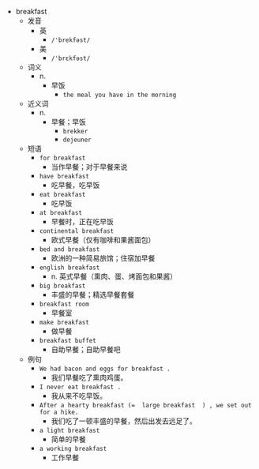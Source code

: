 - breakfast
  - 发音
    - 英
      - `/'brekfəst/`
    - 美
      - `/'brɛkfəst/`
  - 词义
    - n.
      - 早饭
        - `the meal you have in the morning`
  - 近义词
    - n.
      - 早餐；早饭
        - `brekker`
        - `dejeuner`
  - 短语
    - `for breakfast`
      - 当作早餐；对于早餐来说 
    - `have breakfast`
      - 吃早餐，吃早饭 
    - `eat breakfast`
      - 吃早饭 
    - `at breakfast`
      - 早餐时，正在吃早饭 
    - `continental breakfast`
      - 欧式早餐（仅有咖啡和果酱面包） 
    - `bed and breakfast`
      - 欧洲的一种简易旅馆；住宿加早餐 
    - `english breakfast`
      - n. 英式早餐（熏肉、蛋、烤面包和果酱） 
    - `big breakfast`
      - 丰盛的早餐；精选早餐套餐 
    - `breakfast room`
      - 早餐室 
    - `make breakfast`
      - 做早餐 
    - `breakfast buffet`
      - 自助早餐；自助早餐吧 
  - 例句
    - `We had bacon and eggs for breakfast .`
      - 我们早餐吃了熏肉鸡蛋。
    - `I never eat breakfast .`
      - 我从来不吃早饭。
    - `After a hearty breakfast (=  large breakfast  ) , we set out for a hike.`
      - 我们吃了一顿丰盛的早餐，然后出发去远足了。
    - `a light breakfast`
      - 简单的早餐
    - `a working breakfast`
      - 工作早餐

